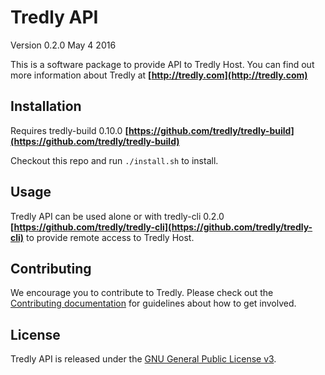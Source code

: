 # Tredly API

Version 0.2.0
May 4 2016

This is a software package to provide API to Tredly Host. You can find out more information about Tredly at **[http://tredly.com](http://tredly.com)**

## Installation

Requires tredly-build 0.10.0 **[https://github.com/tredly/tredly-build](https://github.com/tredly/tredly-build)**

Checkout this repo and run `./install.sh` to install.

## Usage

Tredly API can be used alone or with tredly-cli 0.2.0 **[https://github.com/tredly/tredly-cli](https://github.com/tredly/tredly-cli)** to provide remote access to Tredly Host.

## Contributing

We encourage you to contribute to Tredly. Please check out the [Contributing documentation](https://github.com/tredly/tredly-api/blob/master/CONTRIBUTING.md) for guidelines about how to get involved.

## License

Tredly API is released under the [GNU General Public License v3](http://www.gnu.org/licenses/gpl-3.0.en.html).


